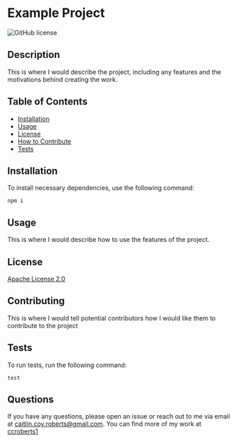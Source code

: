 # Example Project

![GitHub license](https://img.shields.io/badge/license-Apache--2.0-brightgreen)

## Description

This is where I would describe the project, including any features and the motivations behind creating the work.

## Table of Contents

- [Installation](#installation)
- [Usage](#usage)
- [License](#license)
- [How to Contribute](#contributing)
- [Tests](#tests)

## Installation

To install necessary dependencies, use the following command:

```
npm i
```

## Usage

This is where I would describe how to use the features of the project.

## License

[Apache License 2.0](https://choosealicense.com/licenses/apache-2.0/)

## Contributing

This is where I would tell potential contributors how I would like them to contribute to the project

## Tests

To run tests, run the following command:

```
test
```

## Questions

If you have any questions, please open an issue or reach out to me via email at <caitlin.coy.roberts@gmail.com>. You can find more of my work at [ccroberts1](https://github.com/ccroberts1)
